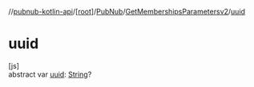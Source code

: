 //[pubnub-kotlin-api](../../../../index.md)/[[root]](../../index.md)/[PubNub](../index.md)/[GetMembershipsParametersv2](index.md)/[uuid](uuid.md)

# uuid

[js]\
abstract var [uuid](uuid.md): [String](https://kotlinlang.org/api/core/kotlin-stdlib/kotlin/-string/index.html)?
